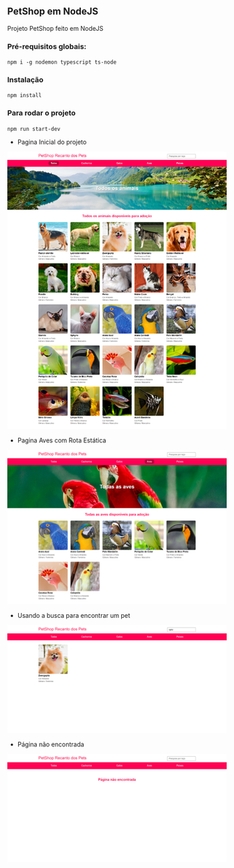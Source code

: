 ## PetShop em NodeJS
Projeto PetShop feito em NodeJS

### Pré-requisitos globais:
`npm i -g nodemon typescript ts-node`

### Instalação
`npm install`

### Para rodar o projeto
`npm run start-dev`

* Pagina Inicial do projeto

![screenshot1.png](https://github.com/zennom/petshop-nodets/blob/main/public/images/screenshot1.png)


* Pagina Aves com Rota Estática

![screenshot2.png](https://github.com/zennom/petshop-nodets/blob/main/public/images/screenshot2.png)

* Usando a busca para encontrar um pet

![screenshot3.png](https://github.com/zennom/petshop-nodets/blob/main/public/images/screenshot3.png)


* Página não encontrada

![screenshot4.png](https://github.com/zennom/petshop-nodets/blob/main/public/images/screenshot4.png)
